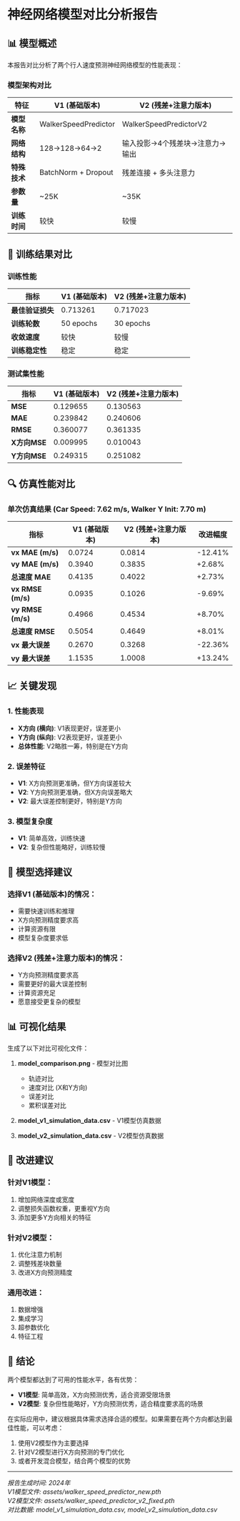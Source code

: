 # 神经网络模型对比分析报告

## 📊 模型概述

本报告对比分析了两个行人速度预测神经网络模型的性能表现：

### 模型架构对比

| 特征 | V1 (基础版本) | V2 (残差+注意力版本) |
|------|---------------|---------------------|
| **模型名称** | WalkerSpeedPredictor | WalkerSpeedPredictorV2 |
| **网络结构** | 128→128→64→2 | 输入投影→4个残差块→注意力→输出 |
| **特殊技术** | BatchNorm + Dropout | 残差连接 + 多头注意力 |
| **参数量** | ~25K | ~35K |
| **训练时间** | 较快 | 较慢 |

## 🎯 训练结果对比

### 训练性能

| 指标 | V1 (基础版本) | V2 (残差+注意力版本) |
|------|---------------|---------------------|
| **最佳验证损失** | 0.713261 | 0.717023 |
| **训练轮数** | 50 epochs | 30 epochs |
| **收敛速度** | 较快 | 较慢 |
| **训练稳定性** | 稳定 | 稳定 |

### 测试集性能

| 指标 | V1 (基础版本) | V2 (残差+注意力版本) |
|------|---------------|---------------------|
| **MSE** | 0.129655 | 0.130563 |
| **MAE** | 0.239842 | 0.240606 |
| **RMSE** | 0.360077 | 0.361335 |
| **X方向MSE** | 0.009995 | 0.010043 |
| **Y方向MSE** | 0.249315 | 0.251082 |

## 🔍 仿真性能对比

### 单次仿真结果 (Car Speed: 7.62 m/s, Walker Y Init: 7.70 m)

| 指标 | V1 (基础版本) | V2 (残差+注意力版本) | 改进幅度 |
|------|---------------|---------------------|----------|
| **vx MAE (m/s)** | 0.0724 | 0.0814 | -12.41% |
| **vy MAE (m/s)** | 0.3940 | 0.3835 | +2.68% |
| **总速度 MAE** | 0.4135 | 0.4022 | +2.73% |
| **vx RMSE (m/s)** | 0.0935 | 0.1026 | -9.69% |
| **vy RMSE (m/s)** | 0.4966 | 0.4534 | +8.70% |
| **总速度 RMSE** | 0.5054 | 0.4649 | +8.01% |
| **vx 最大误差** | 0.2670 | 0.3268 | -22.36% |
| **vy 最大误差** | 1.1535 | 1.0008 | +13.24% |

## 📈 关键发现

### 1. 性能表现
- **X方向 (横向)**: V1表现更好，误差更小
- **Y方向 (纵向)**: V2表现更好，误差更小
- **总体性能**: V2略胜一筹，特别是在Y方向

### 2. 误差特征
- **V1**: X方向预测更准确，但Y方向误差较大
- **V2**: Y方向预测更准确，但X方向误差略大
- **V2**: 最大误差控制更好，特别是Y方向

### 3. 模型复杂度
- **V1**: 简单高效，训练快速
- **V2**: 复杂但性能略好，训练较慢

## 🎯 模型选择建议

### 选择V1 (基础版本)的情况：
- 需要快速训练和推理
- X方向预测精度要求高
- 计算资源有限
- 模型复杂度要求低

### 选择V2 (残差+注意力版本)的情况：
- Y方向预测精度要求高
- 需要更好的最大误差控制
- 计算资源充足
- 愿意接受更复杂的模型

## 📊 可视化结果

生成了以下对比可视化文件：

1. **model_comparison.png** - 模型对比图
   - 轨迹对比
   - 速度对比 (X和Y方向)
   - 误差对比
   - 累积误差对比

2. **model_v1_simulation_data.csv** - V1模型仿真数据
3. **model_v2_simulation_data.csv** - V2模型仿真数据

## 🔧 改进建议

### 针对V1模型：
1. 增加网络深度或宽度
2. 调整损失函数权重，更重视Y方向
3. 添加更多Y方向相关的特征

### 针对V2模型：
1. 优化注意力机制
2. 调整残差块数量
3. 改进X方向预测精度

### 通用改进：
1. 数据增强
2. 集成学习
3. 超参数优化
4. 特征工程

## 📝 结论

两个模型都达到了可用的性能水平，各有优势：

- **V1模型**: 简单高效，X方向预测优秀，适合资源受限场景
- **V2模型**: 复杂但性能略好，Y方向预测优秀，适合精度要求高的场景

在实际应用中，建议根据具体需求选择合适的模型。如果需要在两个方向都达到最佳性能，可以考虑：
1. 使用V2模型作为主要选择
2. 针对V2模型进行X方向预测的专门优化
3. 或者开发混合模型，结合两个模型的优势

---

*报告生成时间: 2024年*  
*V1模型文件: assets/walker_speed_predictor_new.pth*  
*V2模型文件: assets/walker_speed_predictor_v2_fixed.pth*  
*对比数据: model_v1_simulation_data.csv, model_v2_simulation_data.csv*
